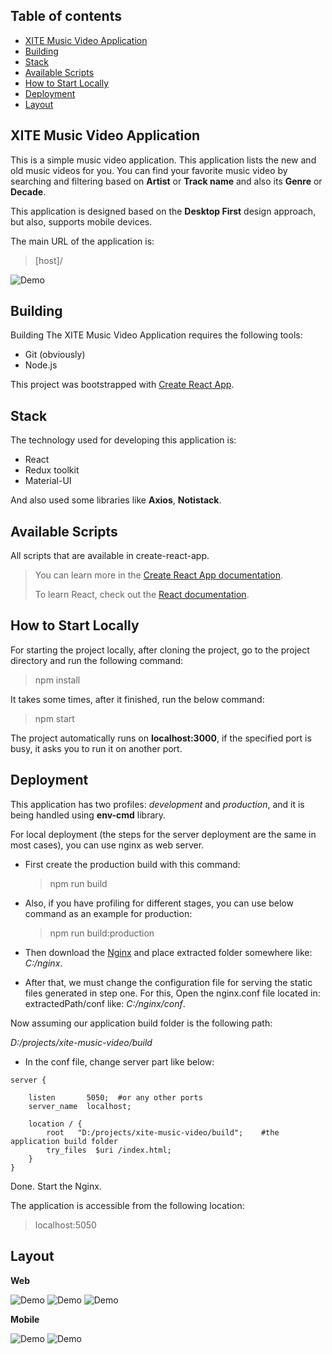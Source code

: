 ## Table of contents

- [XITE Music Video Application](#xite-music-video-application)
- [Building](#building)
- [Stack](#stack)
- [Available Scripts](#available-scripts)
- [How to Start Locally](#how-to-start-locally)
- [Deployment](#deployment)
- [Layout](#layout)

## XITE Music Video Application
This is a simple music video application. This application lists the new and old music videos for
you. You can find your favorite music video by searching
and filtering based on **Artist** or **Track name** and also its **Genre** or **Decade**.

This application is designed based on the **Desktop First** design approach, but also, supports mobile devices.

The main URL of the application is:
> [host]/


![Demo](https://user-images.githubusercontent.com/4962803/142739683-8caf5c14-b3f1-4c9f-96c8-faecafdeed9d.gif)

## Building

Building The XITE Music Video Application requires the following tools:

- Git (obviously)
- Node.js

This project was bootstrapped with [Create React App](https://github.com/facebook/create-react-app).

## Stack

The technology used for developing this application is:
- React
- Redux toolkit
- Material-UI

And also used some libraries like **Axios**, **Notistack**.

## Available Scripts

All scripts that are available in create-react-app.

> You can learn more in the [Create React App documentation](https://facebook.github.io/create-react-app/docs/getting-started).
>
> To learn React, check out the [React documentation](https://reactjs.org/).

## How to Start Locally
For starting the project locally, after cloning the project, go to the project directory and run the following command:
> npm install

It takes some times, after it finished, run the below command:
>npm start

The project automatically runs on **localhost:3000**, if the specified port is busy, 
it asks you to run it
on another port.

## Deployment

This application has two profiles: *development* and *production*, and it is being
handled using **env-cmd** library.

For local deployment (the steps for the server deployment are the same in most cases),
you can use nginx as web server.

- First create the production build with this command:

  > npm run build

- Also, if you have profiling for different stages, you can use below command as an example
  for production:

  > npm run build:production

- Then download the [Nginx](https://nginx.org/en/download.html) and place extracted
  folder somewhere like: _C:/nginx_.

- After that, we must change the configuration file for serving the static files
  generated in step one.
  For this, Open the nginx.conf file located in: extractedPath/conf
  like: _C:/nginx/conf_.

Now assuming our application build folder is the following path:

_D:/projects/xite-music-video/build_

- In the conf file, change server part like below:

```text
server {

    listen       5050;  #or any other ports
    server_name  localhost;

    location / {
        root   "D:/projects/xite-music-video/build";    #the application build folder
        try_files  $uri /index.html;
    }
}
```

Done. Start the Nginx.

The application is accessible from the following location:
> localhost:5050


## Layout
**Web**

![Demo](https://user-images.githubusercontent.com/4962803/142739952-71042e1b-77f4-4ec9-956a-d2b7c9b84ad9.PNG)
![Demo](https://user-images.githubusercontent.com/4962803/142739976-94c58c0a-cef5-4831-b0a0-a64ab21887ac.PNG)
![Demo](https://user-images.githubusercontent.com/4962803/142740012-c67d2b6b-e072-45b5-9a4e-4e96f69768bc.PNG)

**Mobile**

![Demo](https://user-images.githubusercontent.com/4962803/142740033-06564e00-dbca-40d7-9bab-a69b1333c398.PNG)
![Demo](https://user-images.githubusercontent.com/4962803/142740054-cdf5a27f-7aa5-4646-84d7-77c83700b261.PNG)